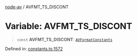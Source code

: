 [node-av](../globals.md) / AVFMT\_TS\_DISCONT

# Variable: AVFMT\_TS\_DISCONT

> `const` **AVFMT\_TS\_DISCONT**: [`AVFormatConstants`](../type-aliases/AVFormatConstants.md)

Defined in: [constants.ts:1572](https://github.com/seydx/av/blob/f8631fc881b394300b1479f511d55cf1c370a87f/src/constants/constants.ts#L1572)
